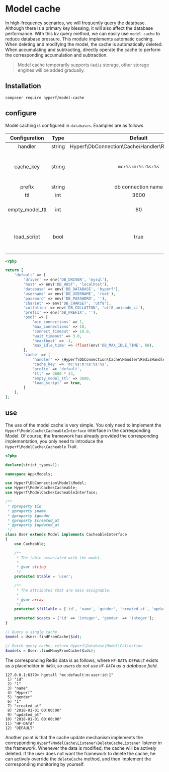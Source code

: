 # Model cache

In high-frequency scenarios, we will frequently query the database. Although there is a primary key blessing, it will also affect the database performance. With this kv query method, we can easily use `model cache` to reduce database pressure. This module implements automatic caching. When deleting and modifying the model, the cache is automatically deleted. When accumulating and subtracting, directly operate the cache to perform the corresponding accumulation and subtraction.

> Model cache temporarily supports `Redis` storage, other storage engines will be added gradually.

## Installation

```
composer require hyperf/model-cache
```

## configure

Model caching is configured in `databases`. Examples are as follows

|  Configuration  |  Type  |                         Default                        |                Remarks                                           |
|:---------------:|:------:|:------------------------------------------------------:|:----------------------------------------------------------------:|
| handler         | string | Hyperf\DbConnection\Cache\Handler\RedisHandler::class  |                               none                               |
| cache_key       | string |                   `mc:%s:m:%s:%s:%s`                   | `mc:cache prefix:m:table name:primary key KEY:primary key value` |
| prefix          | string |                   db connection name                   |                           cache prefix                           |
| ttl             |  int   |                          3600                          |                              timeout                             |
| empty_model_ttl |  int   |                           60                           |                  Timeout when no data is queried                 |
| load_script     |  bool  |                          true                          |   Whether to use evalSha instead of eval under the Redis engine  |

```php
<?php

return [
    'default' => [
        'driver' => env('DB_DRIVER', 'mysql'),
        'host' => env('DB_HOST', 'localhost'),
        'database' => env('DB_DATABASE', 'hyperf'),
        'username' => env('DB_USERNAME', 'root'),
        'password' => env('DB_PASSWORD', ''),
        'charset' => env('DB_CHARSET', 'utf8'),
        'collation' => env('DB_COLLATION', 'utf8_unicode_ci'),
        'prefix' => env('DB_PREFIX', ''),
        'pool' => [
            'min_connections' => 1,
            'max_connections' => 10,
            'connect_timeout' => 10.0,
            'wait_timeout' => 3.0,
            'heartbeat' => -1,
            'max_idle_time' => (float)env('DB_MAX_IDLE_TIME', 60),
        ],
        'cache' => [
            'handler' => \Hyperf\DbConnection\Cache\Handler\RedisHandler::class,
            'cache_key' => 'mc:%s:m:%s:%s:%s',
            'prefix' => 'default',
            'ttl' => 3600 * 24,
            'empty_model_ttl' => 3600,
            'load_script' => true,
        ]
    ],
];
```

## use

The use of the model cache is very simple. You only need to implement the `Hyperf\ModelCache\CacheableInterface` interface in the corresponding Model. Of course, the framework has already provided the corresponding implementation, you only need to introduce the `Hyperf\ModelCache\Cacheable` Trait.

```php
<?php

declare(strict_types=1);

namespace App\Models;

use Hyperf\DbConnection\Model\Model;
use Hyperf\ModelCache\Cacheable;
use Hyperf\ModelCache\CacheableInterface;

/**
 * @property $id
 * @property $name
 * @property $gender
 * @property $created_at
 * @property $updated_at
 */
class User extends Model implements CacheableInterface
{
    use Cacheable;

    /**
     * The table associated with the model.
     *
     * @var string
     */
    protected $table = 'user';

    /**
     * The attributes that are mass assignable.
     *
     * @var array
     */
    protected $fillable = ['id', 'name', 'gender', 'created_at', 'updated_at'];

    protected $casts = ['id' => 'integer', 'gender' => 'integer'];
}

// Query a single cache
$model = User::findFromCache($id);

// Batch query cache, return Hyperf\Database\Model\Collection
$models = User::findManyFromCache($ids);

```

The corresponding Redis data is as follows, where `HF-DATA:DEFAULT` exists as a placeholder in `HASH`, *so users do not use `HF-DATA` as a database field*.
```
127.0.0.1:6379> hgetall "mc:default:m:user:id:1"
 1) "id"
 2) "1"
 3) "name"
 4) "Hyperf"
 5) "gender"
 6) "1"
 7) "created_at"
 8) "2018-01-01 00:00:00"
 9) "updated_at"
10) "2018-01-01 00:00:00"
11) "HF-DATA"
12) "DEFAULT"
```

Another point is that the cache update mechanism implements the corresponding `Hyperf\ModelCache\Listener\DeleteCacheListener` listener in the framework. Whenever the data is modified, the cache will be actively deleted.
If the user does not want the framework to delete the cache, he can actively override the `deleteCache` method, and then implement the corresponding monitoring by yourself.